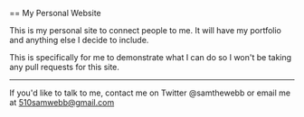 == My Personal Website

This is my personal site to connect people to me. It will have my portfolio and anything else I decide to include.

This is specifically for me to demonstrate what I can do so I won't be taking any pull requests for this site.

---------

If you'd like to talk to me, contact me on Twitter @samthewebb or email me at 510samwebb@gmail.com
